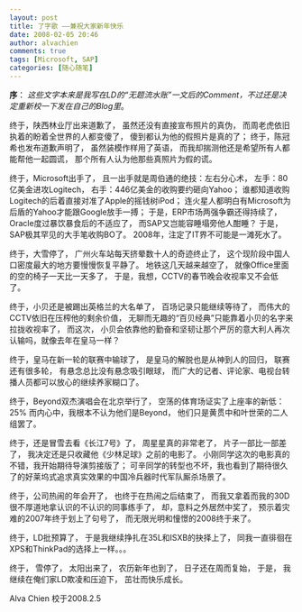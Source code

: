 ```yaml
---
layout: post
title: 了字歌 ——兼祝大家新年快乐
date: 2008-02-05 20:46
author: alvachien
comments: true
tags: [Microsoft, SAP]
categories: [随心随笔]
---
```

**序**：
*这些文字本来是我写在LD的“无题流水账”一文后的Comment，不过还是决定重新校一下发在自己的Blog里*。

终于，陕西林业厅出来道歉了，
虽然还没有直接宣布照片的真伪，
而周老虎依旧执着的盼着全世界的人都变傻了，
傻到都认为他的假照片是真的了；
终于，陈冠希也发布道歉声明了，
虽然装模作样用了英语，
而我却揣测他还是希望所有人都能帮他一起圆谎，
那个所有人认为他那些真照片为假的谎。

终于，Microsoft出手了，
且一出手就是周伯通的绝技：左右分心术，
左手：80亿美金进攻Logitech，
右手：446亿美金的收购要约砸向Yahoo；
谁都知道收购Logitech的后着直接对准了Apple的摇钱树iPod；
连火星人都明白有Microsoft为后盾的Yahoo才能跟Google放手一搏；
于是，ERP市场两强争霸还得持续了，
Oracle度过暴饮暴食后的不适应了，
而SAP又岂能容睡塌旁他人酣睡？
于是，SAP极其罕见的大手笔收购BO了。
2008年，注定了IT界不可能是一滩死水了。

终于，大雪停了，
广州火车站每天挤晕数十人的奇迹终止了，
这个现阶段中国人口密度最大的地方要慢慢恢复平静了。
地铁这几天越来越空了，
就像Office里面的空的椅子一天比一天多了，
于是，我想，CCTV的春节晚会收视率又不会低了。

终于，小贝还是被踢出英格兰的大名单了，
百场记录只能继续等待了，
而伟大的CCTV依旧在压榨他的剩余价值，
无聊而无趣的“百贝经典”只能靠着小贝的名字来拉拢收视率了，
而这次，
小贝会依靠他的勤奋和坚韧让那个严厉的意大利人再次认输吗，就像去年在皇马一样？

终于，皇马在新一轮的联赛中输球了，
是皇马的解脱也是从神到人的回归，
联赛还有很多轮，
有悬念总比没有悬念吸引眼球，
而广大的记者、评论家、电视台转播人员都可以放心的继续养家糊口了。

终于，Beyond双杰演唱会在北京举行了，
空荡的体育场证实了上座率的新低：25%
而内心中，我根本不认为他们是Beyond，
他们只是黄贯中和叶世荣的二人组罢了。

终于，还是冒雪去看《长江7号》了，
周星星真的非常老了，
片子一部比一部差了，
我决定还是只收藏他《少林足球》之前的电影了。
小刚同学这次的电影真的不错，我开始期待导演剪接版了；
可辛同学的转型也不坏，我也看到了期待很久了的好莱坞式追求真实效果的中国冷兵器时代军队厮杀场景了。

终于，公司热闹的年会开了，
也终于在热闹之后结束了，
而我又拿着而我的30D很不厚道地拿认识的不认识的同事练手了，
却，意料之外居然中奖了，
预示着灾难的2007年终于划上了句号了，
而无限光明和憧憬的2008终于来了。

终于，LD批预算了，
于是我继续挣扎在35L和ISXB的抉择上了，
同我一直徘徊在XPS和ThinkPad的选择上一样。。。

终于，
雪停了，
太阳出来了，
农历新年也到了，
日子还在周而复始，
于是，
我继续在俺们家LD欺凌和压迫下，
茁壮而快乐成长。

Alva Chien
校于2008.2.5
